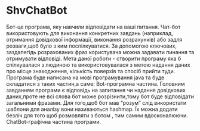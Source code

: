 # ShvChatBot
Бот-це програма, яку навчили відповідати на ваші питання. Чат-бот використовують для виконання конкретних завдань (наприклад, отримання довідкової інформації, виконання розрахунків) або задля розваги,щоб було з ким поспілкуватися. За допомогою ключових, заздалегідь розрахованих фраз користувача можна задавати пинання та отримувати відповіді.
Мета даної роботи - створити програму яка б спілкувалася з людиною та використовувалася з метою надання даних про місце знаходження, кількість поверхів та спосіб прийти туди.
Програма буде написана на мові програмування java та буде складатися з таких частин,а саме:
Bot-програмна частина.
Головним завданням програми є відповідь на запитання чи надання довідкових даних,проте не всі слова бот може розрізнити,тому бот буде відповідати загальними фразами. Для того,щоб бот мав “розум” слід використати шаблони для аналізу вони називаються hashmap. Їх можна додати безліч для того щоб розмовляти з ботом , тим самим вдосконалюючи.
ChatBot-графічна частина програми.
